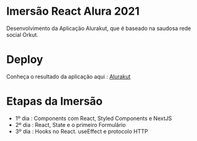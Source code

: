 # Imersão React Alura 2021

Desenvolvimento da Aplicação Alurakut, que é baseado na saudosa rede social Orkut.

# Deploy

Conheça o resultado da aplicação aqui :  [Alurakut](https://alurakut-izadora.vercel.app/)
# Etapas da Imersão

- 1º dia : Components com React, Styled Components e NextJS
- 2º dia : React, State e o primeiro Formulário
- 3º dia : Hooks no React. useEffect e protocolo HTTP

